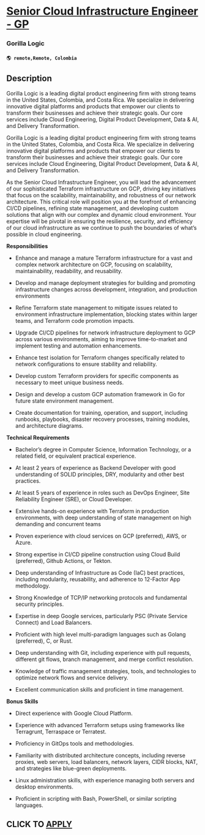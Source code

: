 # [Senior Cloud Infrastructure Engineer - GP](https://www.remotewlb.com/apply/senior-cloud-infrastructure-engineer-gp)  
### Gorilla Logic  
#### `🌎 remote,Remote, Colombia`  

## Description

Gorilla Logic is a leading digital product engineering firm with strong teams in the United States, Colombia, and Costa Rica. We specialize in delivering innovative digital platforms and products that empower our clients to transform their businesses and achieve their strategic goals. Our core services include Cloud Engineering, Digital Product Development, Data & AI, and Delivery Transformation.

  

Gorilla Logic is a leading digital product engineering firm with strong teams in the United States, Colombia, and Costa Rica. We specialize in delivering innovative digital platforms and products that empower our clients to transform their businesses and achieve their strategic goals. Our core services include Cloud Engineering, Digital Product Development, Data & AI, and Delivery Transformation.

  

As the Senior Cloud Infrastructure Engineer, you will lead the advancement of our sophisticated Terraform infrastructure on GCP, driving key initiatives that focus on the scalability, maintainability, and robustness of our network architecture. This critical role will position you at the forefront of enhancing CI/CD pipelines, refining state management, and developing custom solutions that align with our complex and dynamic cloud environment. Your expertise will be pivotal in ensuring the resilience, security, and efficiency of our cloud infrastructure as we continue to push the boundaries of what’s possible in cloud engineering.

  

 **Responsibilities**

* Enhance and manage a mature Terraform infrastructure for a vast and complex network architecture on GCP, focusing on scalability, maintainability, readability, and reusability.

* Develop and manage deployment strategies for building and promoting infrastructure changes across development, integration, and production environments

* Refine Terraform state management to mitigate issues related to environment infrastructure implementation, blocking states within larger teams, and Terraform code promotion impacts.

* Upgrade CI/CD pipelines for network infrastructure deployment to GCP across various environments, aiming to improve time-to-market and implement testing and automation enhancements.

* Enhance test isolation for Terraform changes specifically related to network configurations to ensure stability and reliability.

* Develop custom Terraform providers for specific components as necessary to meet unique business needs.

* Design and develop a custom GCP automation framework in Go for future state environment management.

* Create documentation for training, operation, and support, including runbooks, playbooks, disaster recovery processes, training modules, and architecture diagrams.

  

 **Technical Requirements**

* Bachelor’s degree in Computer Science, Information Technology, or a related field, or equivalent practical experience.

* At least 2 years of experience as Backend Developer with good understanding of SOLID principles, DRY, modularity and other best practices.

* At least 5 years of experience in roles such as DevOps Engineer, Site Reliability Engineer (SRE), or Cloud Developer.

* Extensive hands-on experience with Terraform in production environments, with deep understanding of state management on high demanding and concurrent teams

* Proven experience with cloud services on GCP (preferred), AWS, or Azure.

* Strong expertise in CI/CD pipeline construction using Cloud Build (preferred), Github Actions, or Tekton.

* Deep understanding of Infrastructure as Code (IaC) best practices, including modularity, reusability, and adherence to 12-Factor App methodology.

* Strong Knowledge of TCP/IP networking protocols and fundamental security principles.

* Expertise in deep Google services, particularly PSC (Private Service Connect) and Load Balancers.

* Proficient with high level multi-paradigm languages such as Golang (preferred), C, or Rust.

* Deep understanding with Git, including experience with pull requests, different git flows, branch management, and merge conflict resolution.

* Knowledge of traffic management strategies, tools, and technologies to optimize network flows and service delivery.

* Excellent communication skills and proficient in time management.

  

 **Bonus Skills**

* Direct experience with Google Cloud Platform.

* Experience with advanced Terraform setups using frameworks like Terragrunt, Terraspace or Terratest.

* Proficiency in GitOps tools and methodologies.

* Familiarity with distributed architecture concepts, including reverse proxies, web servers, load balancers, network layers, CIDR blocks, NAT, and strategies like blue-green deployments.

* Linux administration skills, with experience managing both servers and desktop environments.

* Proficient in scripting with Bash, PowerShell, or similar scripting languages.

  

  

  
## CLICK TO [APPLY](https://www.remotewlb.com/apply/senior-cloud-infrastructure-engineer-gp)

